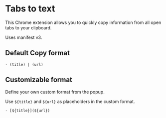 # Tabs to text

This Chrome extension allows you to quickly copy information from all open tabs to your clipboard.

Uses manifest v3.

## Default Copy format

```
- (title) | (url)
```

## Customizable format 

Define your own custom format from the popup.

Use `${title}` and `${url}` as placeholders in the custom format.

```
- [${title}](${url})
```
